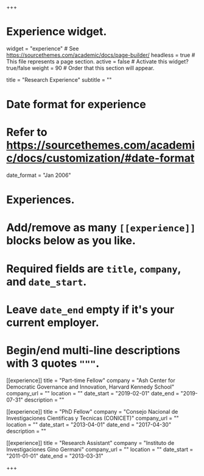 +++
# Experience widget.
widget = "experience"  # See https://sourcethemes.com/academic/docs/page-builder/
headless = true  # This file represents a page section.
active = false  # Activate this widget? true/false
weight = 90  # Order that this section will appear.

title = "Research Experience"
subtitle = ""

# Date format for experience
#   Refer to https://sourcethemes.com/academic/docs/customization/#date-format
date_format = "Jan 2006"

# Experiences.
#   Add/remove as many `[[experience]]` blocks below as you like.
#   Required fields are `title`, `company`, and `date_start`.
#   Leave `date_end` empty if it's your current employer.
#   Begin/end multi-line descriptions with 3 quotes `"""`.
[[experience]]
  title = "Part-time Fellow"
  company = "Ash Center for Democratic Governance and Innovation, Harvard Kennedy School"
  company_url = ""
  location = ""
  date_start = "2019-02-01"
  date_end = "2019-07-31"
  description = ""

[[experience]]
  title = "PhD Fellow"
  company = "Consejo Nacional de Investigaciones Cientificas y Tecnicas (CONICET)"
  company_url = ""
  location = ""
  date_start = "2013-04-01"
  date_end = "2017-04-30"
  description = ""

[[experience]]
  title = "Research Assistant"
  company = "Instituto de Investigaciones Gino Germani"
  company_url = ""
  location = ""
  date_start = "2011-01-01"
  date_end = "2013-03-31"

+++

